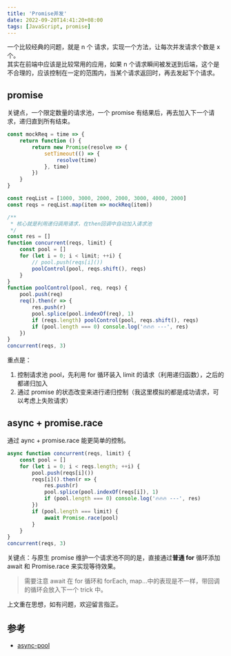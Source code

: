 ```yaml
---
title: 'Promise并发'
date: 2022-09-20T14:41:20+08:00
tags: [JavaScript, promise]
---
```


一个比较经典的问题，就是 n 个 请求，实现一个方法，让每次并发请求个数是 x 个。  
其实在前端中应该是比较常用的应用，如果 n 个请求瞬间被发送到后端，这个是不合理的，应该控制在一定的范围内，当某个请求返回时，再去发起下个请求。

## promise

关键点，一个限定数量的请求池，一个 promise 有结果后，再去加入下一个请求，递归直到所有结束。

```js {open=true, lineNos=false, wrap=true, header=true, title=""}
const mockReq = time => {
    return function () {
        return new Promise(resolve => {
            setTimeout(() => {
                resolve(time)
            }, time)
        })
    }
}

const reqList = [1000, 3000, 2000, 2000, 3000, 4000, 2000]
const reqs = reqList.map(item => mockReq(item))

/**
 * 核心就是利用递归调用请求，在then回调中自动加入请求池
 */
const res = []
function concurrent(reqs, limit) {
    const pool = []
    for (let i = 0; i < limit; ++i) {
        // pool.push(reqs[i]())
        poolControl(pool, reqs.shift(), reqs)
    }
}
function poolControl(pool, req, reqs) {
    pool.push(req)
    req().then(r => {
        res.push(r)
        pool.splice(pool.indexOf(req), 1)
        if (reqs.length) poolControl(pool, reqs.shift(), reqs)
        if (pool.length === 0) console.log('🔥🔥🔥 ---', res)
    })
}
concurrent(reqs, 3)
```

重点是：

1. 控制请求池 pool，先利用 for 循环装入 limit 的请求（利用递归函数），之后的都递归加入
2. 通过 promise 的状态改变来进行递归控制（我这里模拟的都是成功请求，可以考虑上失败请求）

## async + promise.race

通过 aync + promise.race 能更简单的控制。

```js {open=true, lineNos=false, wrap=true, header=true, title=""}
async function concurrent(reqs, limit) {
    const pool = []
    for (let i = 0; i < reqs.length; ++i) {
        pool.push(reqs[i]())
        reqs[i]().then(r => {
            res.push(r)
            pool.splice(pool.indexOf(reqs[i]), 1)
            if (pool.length === 0) console.log('🔥🔥🔥 ---', res)
        })
        if (pool.length === limit) {
            await Promise.race(pool)
        }
    }
}
concurrent(reqs, 3)
```

关键点：与原生 promise 维护一个请求池不同的是，直接通过**普通 for** 循环添加 await 和 Promise.race 来实现等待效果。

> 需要注意 await 在 for 循环和 forEach, map...中的表现是不一样，带回调的循环会放入下一个 trick 中。

上文重在思想，如有问题，欢迎留言指正。

## 参考

-   [async-pool](https://github.com/rxaviers/async-pool/blob/master/lib/es9.js)
